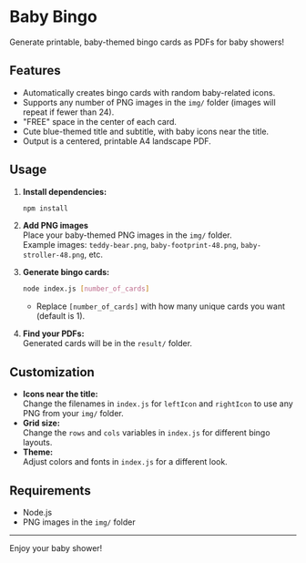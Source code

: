 # Baby Bingo

Generate printable, baby-themed bingo cards as PDFs for baby showers!

## Features

- Automatically creates bingo cards with random baby-related icons.
- Supports any number of PNG images in the `img/` folder (images will repeat if fewer than 24).
- "FREE" space in the center of each card.
- Cute blue-themed title and subtitle, with baby icons near the title.
- Output is a centered, printable A4 landscape PDF.

## Usage

1. **Install dependencies:**
   ```bash
   npm install
   ```

2. **Add PNG images**  
   Place your baby-themed PNG images in the `img/` folder.  
   Example images: `teddy-bear.png`, `baby-footprint-48.png`, `baby-stroller-48.png`, etc.

3. **Generate bingo cards:**
   ```bash
   node index.js [number_of_cards]
   ```
   - Replace `[number_of_cards]` with how many unique cards you want (default is 1).

4. **Find your PDFs:**  
   Generated cards will be in the `result/` folder.

## Customization

- **Icons near the title:**  
  Change the filenames in `index.js` for `leftIcon` and `rightIcon` to use any PNG from your `img/` folder.
- **Grid size:**  
  Change the `rows` and `cols` variables in `index.js` for different bingo layouts.
- **Theme:**  
  Adjust colors and fonts in `index.js` for a different look.

## Requirements

- Node.js
- PNG images in the `img/` folder

---

Enjoy your baby shower!
